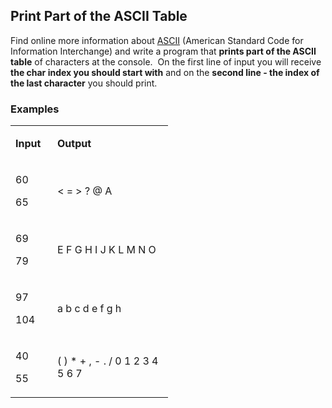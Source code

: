 <h2>Print Part of the ASCII Table</h2>
<p>Find online more information about <a href="http://www.ascii-code.com/">ASCII</a> (American Standard Code for Information Interchange) and write a program that <strong>prints part of the ASCII table</strong> of characters at the console.&nbsp; On the first line of input you will receive <strong>the char index you should start with</strong> and on the <strong>second line - the index of the last character</strong> you should print.</p>
<h3>Examples</h3>
<table>
<tbody>
<tr>
<td width="51">
<p><strong>Input</strong></p>
</td>
<td width="169">
<p><strong>Output</strong></p>
</td>
</tr>
<tr>
<td width="51">
<p>60</p>
<p>65</p>
</td>
<td width="169">
<p>&lt; = &gt; ? @ A</p>
</td>
</tr>
<tr>
<td width="51">
<p>69</p>
<p>79</p>
</td>
<td width="169">
<p>E F G H I J K L M N O</p>
</td>
</tr>
<tr>
<td width="51">
<p>97</p>
<p>104</p>
</td>
<td width="169">
<p>a b c d e f g h</p>
</td>
</tr>
<tr>
<td width="51">
<p>40</p>
<p>55</p>
</td>
<td width="169">
<p>( ) * + , - . / 0 1 2 3 4 5 6 7</p>
</td>
</tr>
</tbody>
</table>
<p>&nbsp;</p>